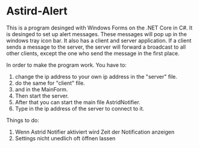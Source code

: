 # Astird-Alert
This is a program desinged with Windows Forms on the .NET Core in C#.
It is desinged to set up alert messages. These messages will pop up in the windows tray icon bar.
It also has a client and server application. 
If a client sends a message to the server, the server will forward a broadcast to all other clients, except the one who send the message in the first place.

In order to make the program work. You have to:
1. change the ip address to your own ip address in the "server" file.
2. do the same for "client" file.
3. and in the MainForm.
4. Then start the server.
5. After that you can start the main file AstridNotifier.
6. Type in the ip address of the server to connect to it.


Things to do:
1. Wenn Astrid Notifier aktiviert wird Zeit der Notification anzeigen
2. Settings nicht unedlich oft öffnen lassen

